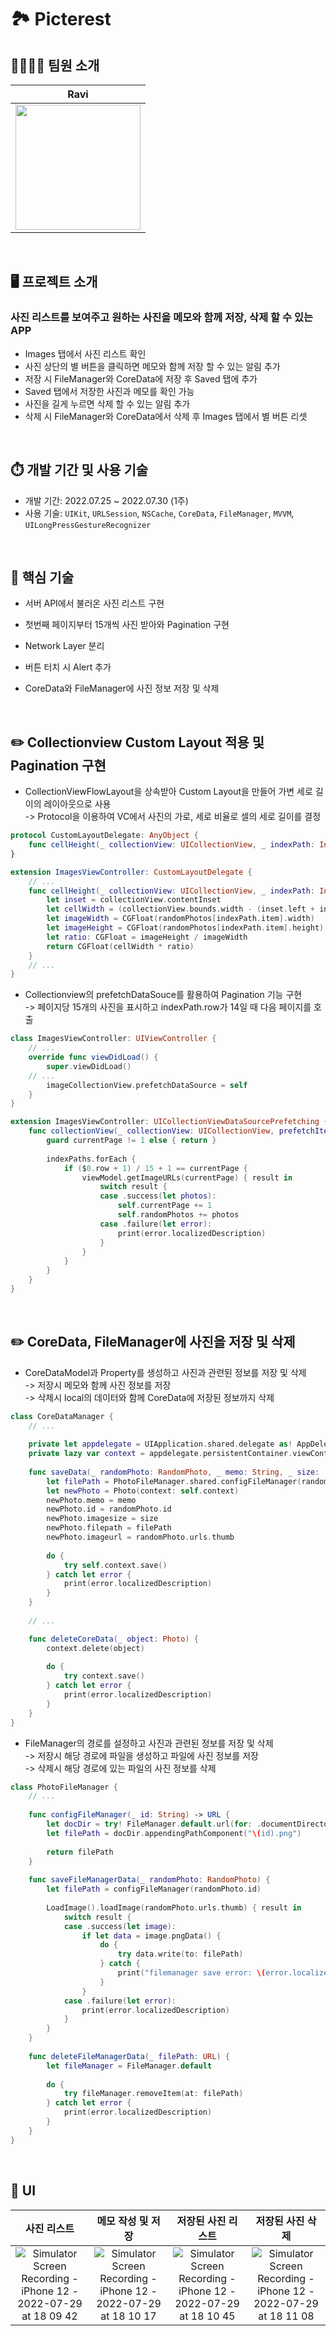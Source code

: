 # 🏞 Picterest

## 👨‍👩‍👦‍👦 팀원 소개

| <center>**Ravi**</center>   |
| -------------------------------------------------------- |
| [<img src="https://github.com/zoa0945.png" width="200">](https://github.com/zoa0945) |
<br>

## 🖥 프로젝트 소개
### **사진 리스트를 보여주고 원하는 사진을 메모와 함께 저장, 삭제 할 수 있는 APP** 

- Images 탭에서 사진 리스트 확인
- 사진 상단의 별 버튼을 클릭하면 메모와 함께 저장 할 수 있는 알림 추가
- 저장 시 FileManager와 CoreData에 저장 후 Saved 탭에 추가
- Saved 탭에서 저장한 사진과 메모를 확인 가능
- 사진을 길게 누르면 삭제 할 수 있는 알림 추가
- 삭제 시 FileManager와 CoreData에서 삭제 후 Images 탭에서 별 버튼 리셋


<br>

## ⏱️ 개발 기간 및 사용 기술

- 개발 기간: 2022.07.25 ~ 2022.07.30 (1주)
- 사용 기술:  `UIKit`, `URLSession`, `NSCache`, `CoreData`, `FileManager`, `MVVM`, `UILongPressGestureRecognizer`

<br>

## 📌 핵심 기술

- 서버 API에서 불러온 사진 리스트 구현

- 첫번째 페이지부터 15개씩 사진 받아와 Pagination 구현

- Network Layer 분리

- 버튼 터치 시 Alert 추가

- CoreData와 FileManager에 사진 정보 저장 및 삭제

<br>

## ✏️ Collectionview Custom Layout 적용 및 Pagination 구현

- CollectionViewFlowLayout을 상속받아 Custom Layout을 만들어 가변 세로 길이의 레이아웃으로 사용  
 -> Protocol을 이용하여 VC에서 사진의 가로, 세로 비율로 셀의 세로 길이를 결정  

```swift
protocol CustomLayoutDelegate: AnyObject {
    func cellHeight(_ collectionView: UICollectionView, _ indexPath: IndexPath) -> CGFloat
}

extension ImagesViewController: CustomLayoutDelegate {
	// ...
    func cellHeight(_ collectionView: UICollectionView, _ indexPath: IndexPath) -> CGFloat {
        let inset = collectionView.contentInset
        let cellWidth = (collectionView.bounds.width - (inset.left + inset.right)) / 2
        let imageWidth = CGFloat(randomPhotos[indexPath.item].width)
        let imageHeight = CGFloat(randomPhotos[indexPath.item].height)
        let ratio: CGFloat = imageHeight / imageWidth
        return CGFloat(cellWidth * ratio)
    }
	// ...
}
```

- Collectionview의 prefetchDataSouce를 활용하여 Pagination 기능 구현  
 -> 페이지당 15개의 사진을 표시하고 indexPath.row가 14일 때 다음 페이지를 호출  

```swift
class ImagesViewController: UIViewController {
	// ...
    override func viewDidLoad() {
        super.viewDidLoad()
	// ...
        imageCollectionView.prefetchDataSource = self
    }
}

extension ImagesViewController: UICollectionViewDataSourcePrefetching {
    func collectionView(_ collectionView: UICollectionView, prefetchItemsAt indexPaths: [IndexPath]) {
        guard currentPage != 1 else { return }
        
        indexPaths.forEach {
            if ($0.row + 1) / 15 + 1 == currentPage {
                viewModel.getImageURLs(currentPage) { result in
                    switch result {
                    case .success(let photos):
                        self.currentPage += 1
                        self.randomPhotos += photos
                    case .failure(let error):
                        print(error.localizedDescription)
                    }
                }
            }
        }
    }
}
 ```

<br>

## ✏️ CoreData, FileManager에 사진을 저장 및 삭제
- CoreDataModel과 Property를 생성하고 사진과 관련된 정보를 저장 및 삭제  
 -> 저장시 메모와 함께 사진 정보를 저장  
 -> 삭제시 local의 데이터와 함께 CoreData에 저장된 정보까지 삭제  

```swift
class CoreDataManager {
	// ...
    
    private let appdelegate = UIApplication.shared.delegate as! AppDelegate
    private lazy var context = appdelegate.persistentContainer.viewContext
    
    func saveData(_ randomPhoto: RandomPhoto, _ memo: String, _ size: [Int]) {
        let filePath = PhotoFileManager.shared.configFileManager(randomPhoto.id)
        let newPhoto = Photo(context: self.context)
        newPhoto.memo = memo
        newPhoto.id = randomPhoto.id
        newPhoto.imagesize = size
        newPhoto.filepath = filePath
        newPhoto.imageurl = randomPhoto.urls.thumb
        
        do {
            try self.context.save()
        } catch let error {
            print(error.localizedDescription)
        }
    }
    
	// ...

    func deleteCoreData(_ object: Photo) {
        context.delete(object)
        
        do {
            try context.save()
        } catch let error {
            print(error.localizedDescription)
        }
    }
}
 ```

- FileManager의 경로를 설정하고 사진과 관련된 정보를 저장 및 삭제  
 -> 저장시 해당 경로에 파일을 생성하고 파일에 사진 정보를 저장  
 -> 삭제시 해당 경로에 있는 파일의 사진 정보를 삭제  

```swift
class PhotoFileManager {
	// ...
    
    func configFileManager(_ id: String) -> URL {
        let docDir = try! FileManager.default.url(for: .documentDirectory, in: .userDomainMask, appropriateFor: nil, create: true)
        let filePath = docDir.appendingPathComponent("\(id).png")
        
        return filePath
    }
    
    func saveFileManagerData(_ randomPhoto: RandomPhoto) {
        let filePath = configFileManager(randomPhoto.id)
        
        LoadImage().loadImage(randomPhoto.urls.thumb) { result in
            switch result {
            case .success(let image):
                if let data = image.pngData() {
                    do {
                        try data.write(to: filePath)
                    } catch {
                        print("filemanager save error: \(error.localizedDescription)")
                    }
                }
            case .failure(let error):
                print(error.localizedDescription)
            }
        }
    }
    
    func deleteFileManagerData(_ filePath: URL) {
        let fileManager = FileManager.default
        
        do {
            try fileManager.removeItem(at: filePath)
        } catch let error {
            print(error.localizedDescription)
        }
    }
}
 ```

<br>

## 📱 UI

| 사진 리스트 | 메모 작성 및 저장 | 저장된 사진 리스트 | 저장된 사진 삭제 |
| :----: | :----: | :----: | :----: |
| ![Simulator Screen Recording - iPhone 12 - 2022-07-29 at 18 09 42](https://user-images.githubusercontent.com/51810980/181727904-1be5c705-3207-4126-bae6-b05c3f77899b.gif) | ![Simulator Screen Recording - iPhone 12 - 2022-07-29 at 18 10 17](https://user-images.githubusercontent.com/51810980/181727059-cd0b35f6-9407-456f-a73f-10a5c46ac79f.gif) | ![Simulator Screen Recording - iPhone 12 - 2022-07-29 at 18 10 45](https://user-images.githubusercontent.com/51810980/181727182-4781e05a-3281-4873-9e1e-b98d5b81b3c8.gif) | ![Simulator Screen Recording - iPhone 12 - 2022-07-29 at 18 11 08](https://user-images.githubusercontent.com/51810980/181727454-1d1d88b4-0b0a-41b1-a36e-de4e0e120e60.gif) |
